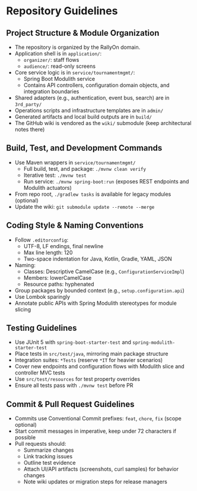 ﻿# Repository Guidelines

## Project Structure & Module Organization

- The repository is organized by the RallyOn domain.
- Application shell is in `application/`:
  - `organizer/`: staff flows
  - `audience/`: read-only screens
- Core service logic is in `service/tournamentmgmt/`:
  - Spring Boot Modulith service
  - Contains API controllers, configuration domain objects, and integration boundaries
- Shared adapters (e.g., authentication, event bus, search) are in `3rd_party/`
- Operations scripts and infrastructure templates are in `admin/`
- Generated artifacts and local build outputs are in `build/`
- The GitHub wiki is vendored as the `wiki/` submodule (keep architectural notes there)

## Build, Test, and Development Commands

- Use Maven wrappers in `service/tournamentmgmt/`
  - Full build, test, and package: `./mvnw clean verify`
  - Iterative test: `./mvnw test`
  - Run service: `./mvnw spring-boot:run` (exposes REST endpoints and Modulith actuators)
- From repo root, `./gradlew tasks` is available for legacy modules (optional)
- Update the wiki: `git submodule update --remote --merge`

## Coding Style & Naming Conventions

- Follow `.editorconfig`:
  - UTF-8, LF endings, final newline
  - Max line length: 120
  - Two-space indentation for Java, Kotlin, Gradle, YAML, JSON
- Naming:
  - Classes: Descriptive CamelCase (e.g., `ConfigurationServiceImpl`)
  - Members: lowerCamelCase
  - Resource paths: hyphenated
- Group packages by bounded context (e.g., `setup.configuration.api`)
- Use Lombok sparingly
- Annotate public APIs with Spring Modulith stereotypes for module slicing

## Testing Guidelines

- Use JUnit 5 with `spring-boot-starter-test` and `spring-modulith-starter-test`
- Place tests in `src/test/java`, mirroring main package structure
- Integration suites: `*Tests` (reserve `*IT` for heavier scenarios)
- Cover new endpoints and configuration flows with Modulith slice and controller MVC tests
- Use `src/test/resources` for test property overrides
- Ensure all tests pass with `./mvnw test` before PR

## Commit & Pull Request Guidelines

- Commits use Conventional Commit prefixes: `feat`, `chore`, `fix` (scope optional)
- Start commit messages in imperative, keep under 72 characters if possible
- Pull requests should:
  - Summarize changes
  - Link tracking issues
  - Outline test evidence
  - Attach UI/API artifacts (screenshots, curl samples) for behavior changes
  - Note wiki updates or migration steps for release managers
